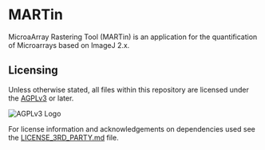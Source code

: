 # MARTin

MicroaArray Rastering Tool (MARTin) is an application for the quantification of Microarrays based on ImageJ 2.x.

## Licensing

Unless otherwise stated, all files within this repository are licensed under the [AGPLv3](https://www.gnu.org/licenses/agpl-3.0.en.html) or later.

![AGPLv3 Logo](https://www.gnu.org/graphics/agplv3-155x51.png)

For license information and acknowledgements on dependencies used see the [LICENSE_3RD_PARTY.md](LICENSE_3RD_PARTY.md) file.
